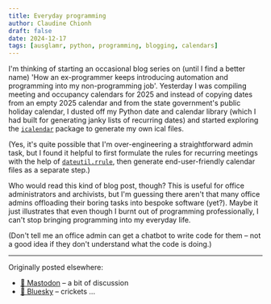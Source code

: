 ```yaml
---
title: Everyday programming
author: Claudine Chionh
draft: false
date: 2024-12-17
tags: [ausglamr, python, programming, blogging, calendars]
---
```


I'm thinking of starting an occasional blog series on (until I find a better name) 'How an ex-programmer keeps introducing automation and programming into my non-programming job'. Yesterday I was compiling meeting and occupancy calendars for 2025 and instead of copying dates from an empty 2025 calendar and from the state government's public holiday calendar, I dusted off my Python date and calendar library (which I had built for generating janky lists of recurring dates) and started exploring the [`icalendar`](https://icalendar.readthedocs.io/en/latest/index.html) package to generate my own ical files.

(Yes, it's quite possible that I'm over-engineering a straightforward admin task, but I found it helpful to first formulate the rules for recurring meetings with the help of [`dateutil.rrule`](https://dateutil.readthedocs.io/en/stable/), then generate end-user-friendly calendar files as a separate step.)

Who would read this kind of blog post, though? This is useful for office administrators and archivists, but I'm guessing there aren't that many office admins offloading their boring tasks into bespoke software (yet?). Maybe it just illustrates that even though I burnt out of programming professionally, I can't stop bringing programming into my everyday life.

(Don't tell me an office admin can get a chatbot to write code for them – not a good idea if they don't understand what the code is doing.)

---

Originally posted elsewhere:

- [:mammoth: Mastodon](https://aus.social/@claudinec/113665390995716667) – a bit of discussion
- [:butterfly: Bluesky](https://bsky.app/profile/claudinec.net/post/3ldhml453tc26) – crickets ...